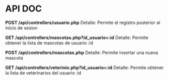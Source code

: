 # API DOC

**POST /api/controllers/usuario.php**
Detalle: Permite el registro posterior al inicio de sesion

**GET /api/controllers/mascotas.php?id_usuario=:id**
Detalle: Permite obtener la lista de mascotas de usuario :id

**POST /api/controllers/mascotas.php**
Detalle: Permite insertar una nueva mascota

**GET /api/controllers/veterinio.php?id_usuario=:id**
Detalle: Permite obtener la lista de veterinarios del usuario :id
